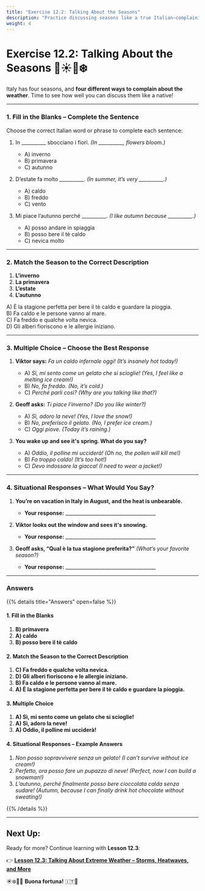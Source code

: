```yaml
---
title: "Exercise 12.2: Talking About the Seasons"
description: "Practice discussing seasons like a true Italian—complaining included!"
weight: 4
---
```


# **Exercise 12.2: Talking About the Seasons 🌷☀️🍂❄️**  

Italy has four seasons, and **four different ways to complain about the weather**. Time to see how well you can discuss them like a native!  

---

### **1. Fill in the Blanks – Complete the Sentence**  

Choose the correct Italian word or phrase to complete each sentence:  

1. In __________ sbocciano i fiori. *(In __________, flowers bloom.)*  
   - A) inverno  
   - B) primavera  
   - C) autunno  

2. D’estate fa molto __________. *(In summer, it’s very __________.)*  
   - A) caldo  
   - B) freddo  
   - C) vento  

3. Mi piace l’autunno perché __________. *(I like autumn because __________.)*  
   - A) posso andare in spiaggia  
   - B) posso bere il tè caldo  
   - C) nevica molto  

---

### **2. Match the Season to the Correct Description**  

1. **L’inverno**  
2. **La primavera**  
3. **L’estate**  
4. **L’autunno**  

A) È la stagione perfetta per bere il tè caldo e guardare la pioggia.  
B) Fa caldo e le persone vanno al mare.  
C) Fa freddo e qualche volta nevica.  
D) Gli alberi fioriscono e le allergie iniziano.  

---

### **3. Multiple Choice – Choose the Best Response**  

1. **Viktor says:** *Fa un caldo infernale oggi!* *(It’s insanely hot today!)*  
   - A) *Sì, mi sento come un gelato che si scioglie!* *(Yes, I feel like a melting ice cream!)*  
   - B) *No, fa freddo.* *(No, it’s cold.)*  
   - C) *Perché parli così?* *(Why are you talking like that?)*  

2. **Geoff asks:** *Ti piace l’inverno?* *(Do you like winter?)*  
   - A) *Sì, adoro la neve!* *(Yes, I love the snow!)*  
   - B) *No, preferisco il gelato.* *(No, I prefer ice cream.)*  
   - C) *Oggi piove.* *(Today it’s raining.)*  

3. **You wake up and see it's spring. What do you say?**  
   - A) *Oddio, il polline mi ucciderà!* *(Oh no, the pollen will kill me!)*  
   - B) *Fa troppo caldo!* *(It’s too hot!)*  
   - C) *Devo indossare la giacca!* *(I need to wear a jacket!)*  

---

### **4. Situational Responses – What Would You Say?**  

1. **You’re on vacation in Italy in August, and the heat is unbearable.**  
   - **Your response:** _____________________________________  

2. **Viktor looks out the window and sees it's snowing.**  
   - **Your response:** _____________________________________  

3. **Geoff asks, “Qual è la tua stagione preferita?”** *(What’s your favorite season?)*  
   - **Your response:** _____________________________________  

---

### **Answers**  

{{% details title="Answers" open=false %}}  

#### **1. Fill in the Blanks**  
1. **B) primavera**  
2. **A) caldo**  
3. **B) posso bere il tè caldo**  

#### **2. Match the Season to the Correct Description**  
1. **C) Fa freddo e qualche volta nevica.**  
2. **D) Gli alberi fioriscono e le allergie iniziano.**  
3. **B) Fa caldo e le persone vanno al mare.**  
4. **A) È la stagione perfetta per bere il tè caldo e guardare la pioggia.**  

#### **3. Multiple Choice**  
1. **A) Sì, mi sento come un gelato che si scioglie!**  
2. **A) Sì, adoro la neve!**  
3. **A) Oddio, il polline mi ucciderà!**  

#### **4. Situational Responses – Example Answers**  
1. *Non posso sopravvivere senza un gelato!* *(I can’t survive without ice cream!)*  
2. *Perfetto, ora posso fare un pupazzo di neve!* *(Perfect, now I can build a snowman!)*  
3. *L’autunno, perché finalmente posso bere cioccolata calda senza sudare!* *(Autumn, because I can finally drink hot chocolate without sweating!)*  

{{% /details %}}  

---

## **Next Up:**  
Ready for more? Continue learning with **Lesson 12.3**:  

👉 **[Lesson 12.3: Talking About Extreme Weather – Storms, Heatwaves, and More](../lesson12.3/)**  

☀️❄️🍂🌷 **Buona fortuna!** 🇮🇹🎉  
